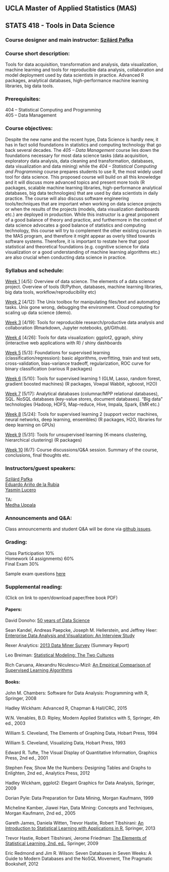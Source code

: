 ## UCLA Master of Applied Statistics (MAS) 

## STATS 418 - Tools in Data Science 


### Course designer and main instructor: [Szilárd Pafka](https://www.linkedin.com/in/szilard)


### Course short description: 

Tools for data acquisition, transformation and analysis, data visualization, machine learning and tools for reproducible data analysis, collaboration and model deployment used by data scientists in practice. Advanced R packages, analytical databases, high-performance machine learning libraries, big data tools. 


### Prerequisites: 

404 – Statistical Computing and Programming <br>
405 – Data Management 


### Course objectives: 

Despite the new name and the recent hype, Data Science is hardly new, it has in fact solid foundations in statistics and computing technology that go back several decades.
The *405 – Data Management* course lies down the foundations necessary for most data science tasks (data acquisition, exploratory data analysis, data cleaning and transformation, databases, data visualization and data mining) while the *404 – Statistical Computing and Programming* course prepares students to use R, the most widely used tool for data science.
This proposed course will build on all this knowledge and it will discuss more advanced topics and present more tools (R packages, scalable machine learning libraries, high-performance analytical databases, big data technologies) that are used by data scientists in daily practice.
The course will also discuss software engineering tools/techniques that are important when working on data science projects or when the results of the projects (models, data visualization dashboards etc.) are deployed in production.
While this instructor is a great proponent of a good balance of theory and practice, and furthermore in the context of data science advocates a good balance of statistics and computing technology, this course will try to complement the other existing courses in the MAS program, and therefore it might appear as overly tilted towards software systems.
Therefore, it is important to restate here that good statistical and theoretical foundations (e.g. cognitive science for data visualization or a good understanding of machine learning algorithms etc.) are also crucial when conducting data science in practice. 


### Syllabus and schedule: 

[Week 1](wk-01-intro) \[4/5\]: Overview of data science. The elements of a data science project. Overview of tools (R/Python, databases, machine learning libraries, big data tools, workflow/reproducibility etc) 

[Week 2](wk-02-unix-cloud) \[4/12\]: The Unix toolbox for manipulating files/text and automating tasks. Unix gone wrong, debugging the environment. Cloud computing for scaling up data science (demo). 

[Week 3](wk-03-repro) \[4/19\]: Tools for reproducible research/productive data analysis and collaboration (Rmarkdown, Jupyter notebooks, git/Github). 

[Week 4](wk-04-datavis-shiny) \[4/26\]: Tools for data visualization: ggplot2, ggraph, shiny (interactive web applications with R) / shiny dashboards 

[Week 5](wk-05-ML) \[5/3\]: Foundations for supervised learning (classification/regression): basic algorithms, overfitting, train and test sets, cross-validation, bias-variance tradeoff, regularization, ROC curve for binary classification (various R packages) 

[Week 6](wk-06-ML) \[5/10\]: Tools for supervised learning 1 (GLM, Lasso, random forest, gradient boosted machines) (R packages, Vowpal Wabbit, xgboost, H2O)

[Week 7](wk-07-db-bigdata) \[5/17\]: Analytical databases (columnar/MPP relational databases), SQL. NoSQL databases (key-value stores, document databases). “Big data” technologies (Hadoop, HDFS, Map-reduce, Hive, Impala, Spark, EMR etc.) 

[Week 8](wk-08-ML) \[5/24\]: Tools for supervised learning 2 (support vector machines, neural networks, deep learning, ensembles) (R packages, H2O, libraries for deep learning on GPUs) 

[Week 9](wk-09-ML) \[5/31\]: Tools for unsupervised learning (K-means clustering, hierarchical clustering) (R packages) 

[Week 10](wk-10-end) \[6/7\]: Course discussions/Q&A session. Summary of the course, conclusions, final thoughts etc. 


### Instructors/guest speakers:

[Szilárd Pafka](https://www.linkedin.com/in/szilard) <br>
[Eduardo Ariño de la Rubia](https://www.linkedin.com/in/earino) <br>
[Yasmin Lucero](https://www.linkedin.com/in/yasminlucero)

TA: <br>
[Medha Uppala](http://directory.stat.ucla.edu/medha-uppala)


### Announcements and Q&A:

Class announcements and student Q&A will be done via 
[github issues](https://github.com/szilard/teach-data-science-UCLA-master-appl-stats/issues).


### Grading:

Class Participation 10% <br>
Homework (4 assignments) 60% <br>
Final Exam 30%

Sample exam questions [here](z_assessment/sample_exam_questions.md)



### Supplemental reading:

(Click on link to open/download paper/free book PDF)


#### Papers:

David Donoho: [50 years of Data Science](https://dl.dropboxusercontent.com/u/23421017/50YearsDataScience.pdf)

Sean Kandel, Andreas Paepcke, Joseph M. Hellerstein, and Jeffrey Heer: [Enterprise Data Analysis and Visualization: An Interview Study](http://db.cs.berkeley.edu/papers/vast12-interview.pdf) 

Rexer Analytics: [2013 Data Miner Survey](http://www.rexeranalytics.com/Data-Miner-Survey-Results-2013.html) (Summary Report) 

Leo Breiman: [Statistical Modeling: The Two Cultures](https://projecteuclid.org/download/pdf_1/euclid.ss/1009213726)

Rich Caruana, Alexandru Niculescu-Mizil: [An Empirical Comparison of Supervised Learning Algorithms](https://www.cs.cornell.edu/~caruana/ctp/ct.papers/caruana.icml06.pdf)


#### Books:

John M. Chambers: Software for Data Analysis: Programming with R, Springer, 2008 

Hadley Wickham: Advanced R, Chapman & Hall/CRC, 2015 

W.N. Venables, B.D. Ripley, Modern Applied Statistics with S, Springer, 4th ed., 2003 

William S. Cleveland, The Elements of Graphing Data, Hobart Press, 1994 

William S. Cleveland, Visualizing Data, Hobart Press, 1993 

Edward R. Tufte, The Visual Display of Quantitative Information, Graphics Press, 2nd ed., 2001 

Stephen Few, Show Me the Numbers: Designing Tables and Graphs to Enlighten, 2nd ed., Analytics Press, 2012 

Hadley Wickham, ggplot2: Elegant Graphics for Data Analysis, Springer, 2009 

Dorian Pyle: Data Preparation for Data Mining, Morgan Kaufmann, 1999 

Micheline Kamber, Jiawei Han, Data Mining: Concepts and Techniques, Morgan Kaufmann, 2nd ed., 2005 

Gareth James, Daniela Witten, Trevor Hastie, Robert Tibshirani: [An Introduction to Statistical Learning with Applications in R](http://www-bcf.usc.edu/~gareth/ISL/ISLR%20Sixth%20Printing.pdf), Springer, 2013

Trevor Hastie, Robert Tibshirani, Jerome Friedman: [The Elements of Statistical Learning, 2nd. ed.](http://statweb.stanford.edu/~tibs/ElemStatLearn/printings/ESLII_print10.pdf), Springer, 2009

Eric Redmond and Jim R. Wilson: Seven Databases in Seven Weeks: A Guide to Modern Databases and the NoSQL Movement, The Pragmatic Bookshelf, 2012



